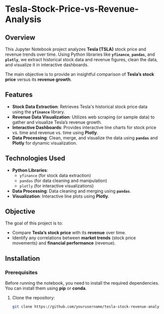 # Tesla-Stock-Price-vs-Revenue-Analysis

## Overview
This Jupyter Notebook project analyzes **Tesla (TSLA)** stock price and revenue trends over time. Using Python libraries like **`yfinance`**, **`pandas`**, and **`plotly`**, we extract historical stock data and revenue figures, clean the data, and visualize it in interactive dashboards. 

The main objective is to provide an insightful comparison of **Tesla’s stock price** versus its **revenue growth**.

## Features
- **Stock Data Extraction**: Retrieves Tesla's historical stock price data using the **`yfinance`** library.
- **Revenue Data Visualization**: Utilizes web scraping (or sample data) to gather and visualize Tesla’s revenue growth.
- **Interactive Dashboards**: Provides interactive line charts for stock price vs. time and revenue vs. time using **Plotly**.
- **Data Processing**: Clean, merge, and visualize the data using **`pandas`** and **Plotly** for dynamic visualization.

## Technologies Used
- **Python Libraries**: 
  - `yfinance` (for stock data extraction)
  - `pandas` (for data cleaning and manipulation)
  - `plotly` (for interactive visualizations)
- **Data Processing**: Data cleaning and merging using **`pandas`**.
- **Visualization**: Interactive line plots using **Plotly**.

## Objective
The goal of this project is to:
- Compare **Tesla’s stock price** with its **revenue** over time.
- Identify any correlations between **market trends** (stock price movements) and **financial performance** (revenue).

## Installation

### Prerequisites
Before running the notebook, you need to install the required dependencies. You can install them using **pip** or **conda**.

1. Clone the repository:
   ```bash
   git clone https://github.com/yourusername/tesla-stock-revenue-analysis.git
